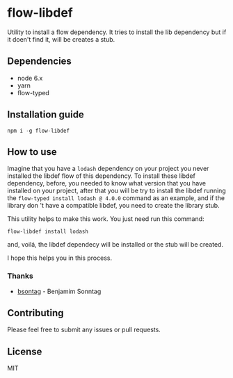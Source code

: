 # flow-libdef

Utility to install a flow dependency. It tries to install the lib dependency but if it doen't find it, will be creates a stub.

## Dependencies

- node 6.x
- yarn
- flow-typed

## Installation guide

```
npm i -g flow-libdef
```

## How to use

Imagine that you have a `lodash` dependency on your project you never installed the libdef flow of this dependency. To install these libdef dependency, before, you needed to know what version that you have installed on your project, after that you will be try to install the libdef running the `flow-typed install lodash @ 4.0.0` command as an example, and if the library don 't have a compatible libdef, you need to create the library stub.

This utility helps to make this work. You just need run this command:

```
flow-libdef install lodash
```

and, voilá, the libdef dependecy will be installed or the stub will be created.

I hope this helps you in this process.

### Thanks

- [bsontag](https://github.com/bsonntag) - Benjamim Sonntag

## Contributing

Please feel free to submit any issues or pull requests.

## License

MIT
